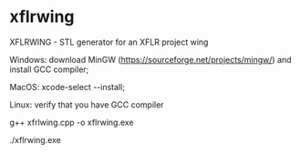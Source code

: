 # xflrwing

XFLRWING - STL generator for an XFLR project wing 

Windows:  download MinGW (https://sourceforge.net/projects/mingw/) and install GCC compiler;

MacOS:  xcode-select --install; 

Linux:  verify that you have GCC compiler
 
 g++ xfrlwing.cpp -o xflrwing.exe
  
 ./xflrwing.exe
